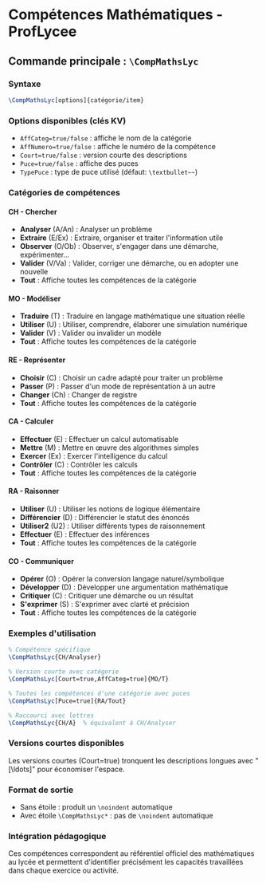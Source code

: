 # Compétences Mathématiques - ProfLycee

## Commande principale : `\CompMathsLyc`

### Syntaxe
```latex
\CompMathsLyc[options]{catégorie/item}
```

### Options disponibles (clés KV)
- `AffCateg=true/false` : affiche le nom de la catégorie
- `AffNumero=true/false` : affiche le numéro de la compétence
- `Court=true/false` : version courte des descriptions
- `Puce=true/false` : affiche des puces
- `TypePuce` : type de puce utilisé (défaut: `\textbullet~~`)

### Catégories de compétences

#### CH - Chercher
- **Analyser** (A/An) : Analyser un problème
- **Extraire** (E/Ex) : Extraire, organiser et traiter l'information utile
- **Observer** (O/Ob) : Observer, s'engager dans une démarche, expérimenter...
- **Valider** (V/Va) : Valider, corriger une démarche, ou en adopter une nouvelle
- **Tout** : Affiche toutes les compétences de la catégorie

#### MO - Modéliser  
- **Traduire** (T) : Traduire en langage mathématique une situation réelle
- **Utiliser** (U) : Utiliser, comprendre, élaborer une simulation numérique
- **Valider** (V) : Valider ou invalider un modèle
- **Tout** : Affiche toutes les compétences de la catégorie

#### RE - Représenter
- **Choisir** (C) : Choisir un cadre adapté pour traiter un problème
- **Passer** (P) : Passer d'un mode de représentation à un autre
- **Changer** (Ch) : Changer de registre
- **Tout** : Affiche toutes les compétences de la catégorie

#### CA - Calculer
- **Effectuer** (E) : Effectuer un calcul automatisable
- **Mettre** (M) : Mettre en œuvre des algorithmes simples
- **Exercer** (Ex) : Exercer l'intelligence du calcul
- **Contrôler** (C) : Contrôler les calculs
- **Tout** : Affiche toutes les compétences de la catégorie

#### RA - Raisonner
- **Utiliser** (U) : Utiliser les notions de logique élémentaire
- **Différencier** (D) : Différencier le statut des énoncés
- **Utiliser2** (U2) : Utiliser différents types de raisonnement
- **Effectuer** (E) : Effectuer des inférences
- **Tout** : Affiche toutes les compétences de la catégorie

#### CO - Communiquer
- **Opérer** (O) : Opérer la conversion langage naturel/symbolique
- **Développer** (D) : Développer une argumentation mathématique
- **Critiquer** (C) : Critiquer une démarche ou un résultat
- **S'exprimer** (S) : S'exprimer avec clarté et précision
- **Tout** : Affiche toutes les compétences de la catégorie

### Exemples d'utilisation

```latex
% Compétence spécifique
\CompMathsLyc{CH/Analyser}

% Version courte avec catégorie
\CompMathsLyc[Court=true,AffCateg=true]{MO/T}

% Toutes les compétences d'une catégorie avec puces
\CompMathsLyc[Puce=true]{RA/Tout}

% Raccourci avec lettres
\CompMathsLyc{CH/A}  % équivalent à CH/Analyser
```

### Versions courtes disponibles
Les versions courtes (Court=true) tronquent les descriptions longues avec "[\ldots]" pour économiser l'espace.

### Format de sortie
- Sans étoile : produit un `\noindent` automatique
- Avec étoile `\CompMathsLyc*` : pas de `\noindent` automatique

### Intégration pédagogique
Ces compétences correspondent au référentiel officiel des mathématiques au lycée et permettent d'identifier précisément les capacités travaillées dans chaque exercice ou activité.